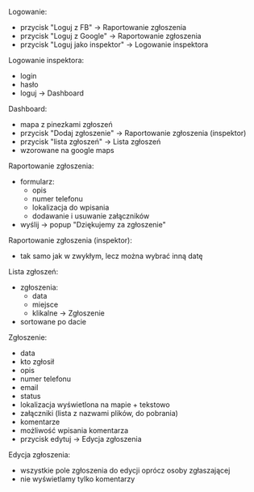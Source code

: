 Logowanie:
- przycisk "Loguj z FB" -> Raportowanie zgłoszenia
- przycisk "Loguj z Google" -> Raportowanie zgłoszenia
- przycisk "Loguj jako inspektor" -> Logowanie inspektora

Logowanie inspektora:
- login
- hasło
- loguj -> Dashboard

Dashboard:
- mapa z pinezkami zgłoszeń
- przycisk "Dodaj zgłoszenie" -> Raportowanie zgłoszenia (inspektor)
- przycisk "lista zgłoszeń" -> Lista zgłoszeń
- wzorowane na google maps

Raportowanie zgłoszenia:
- formularz:
  - opis
  - numer telefonu
  - lokalizacja do wpisania
  - dodawanie i usuwanie załączników
- wyślij -> popup "Dziękujemy za zgłoszenie"

Raportowanie zgłoszenia (inspektor):
- tak samo jak w zwykłym, lecz można wybrać inną datę

Lista zgłoszeń:
- zgłoszenia:
  - data
  - miejsce
  - klikalne -> Zgłoszenie
- sortowane po dacie

Zgłoszenie:
- data
- kto zgłosił
- opis
- numer telefonu
- email
- status
- lokalizacja wyświetlona na mapie + tekstowo
- załączniki (lista z nazwami plików, do pobrania)
- komentarze
- możliwość wpisania komentarza
- przycisk edytuj -> Edycja zgłoszenia

Edycja zgłoszenia:
- wszystkie pole zgłoszenia do edycji oprócz osoby zgłaszającej
- nie wyświetlamy tylko komentarzy